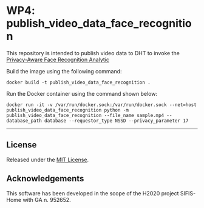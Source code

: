 # WP4: publish_video_data_face_recognition
This repository is intended to publish video data to DHT to invoke the [Privacy-Aware Face Recognition Analytic](https://github.com/sifis-home/flask_private_deepface)

Build the image using the following command:

`docker build -t publish_video_data_face_recognition .`

Run the Docker container using the command shown below:

`docker run -it -v /var/run/docker.sock:/var/run/docker.sock --net=host publish_video_data_face_recognition python -m publish_video_data_face_recognition --file_name sample.mp4 --database_path database --requestor_type NSSD --privacy_parameter 17`

---
## License

Released under the [MIT License](LICENSE).

## Acknowledgements

This software has been developed in the scope of the H2020 project SIFIS-Home with GA n. 952652.
